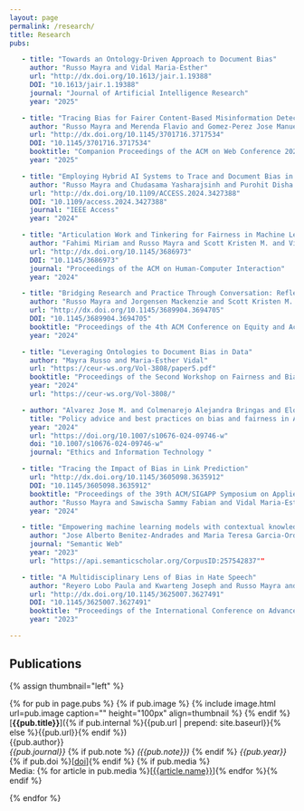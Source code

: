 ```yaml
---
layout: page
permalink: /research/
title: Research
pubs:

   - title: "Towards an Ontology-Driven Approach to Document Bias"
     author: "Russo Mayra and Vidal Maria-Esther" 
     url: "http://dx.doi.org/10.1613/jair.1.19388"
     DOI: "10.1613/jair.1.19388"
     journal: "Journal of Artificial Intelligence Research"
     year: "2025" 

   - title: "Tracing Bias for Fairer Content-Based Misinformation Detection" 
     author: "Russo Mayra and Merenda Flavio and Gomez-Perez Jose Manuel and Vidal Maria-Esther"
     url: "http://dx.doi.org/10.1145/3701716.3717534" 
     DOI: "10.1145/3701716.3717534"
     booktitle: "Companion Proceedings of the ACM on Web Conference 2025"
     year: "2025"

   - title: "Employing Hybrid AI Systems to Trace and Document Bias in ML Pipelines"
     author: "Russo Mayra and Chudasama Yasharajsinh and Purohit Disha and Sawischa Sammy and Vidal Maria-Esther"
     url: "http://dx.doi.org/10.1109/ACCESS.2024.3427388" 
     DOI: "10.1109/access.2024.3427388"
     journal: "IEEE Access" 
     year: "2024"

   - title: "Articulation Work and Tinkering for Fairness in Machine Learning"
     author: "Fahimi Miriam and Russo Mayra and Scott Kristen M. and Vidal Maria-Esther and Berendt Bettina and Kinder-Kurlanda Katharina"
     url: "http://dx.doi.org/10.1145/3686973"
     DOI: "10.1145/3686973" 
     journal: "Proceedings of the ACM on Human-Computer Interaction" 
     year: "2024"

   - title: "Bridging Research and Practice Through Conversation: Reflecting on Our Experience"
     author: "Russo Mayra and Jorgensen Mackenzie and Scott Kristen M. and Xu Wendy and Nguyen Di H. and Finocchiaro Jessie and Olckers Matthew"
     url: "http://dx.doi.org/10.1145/3689904.3694705"
     DOI: "10.1145/3689904.3694705"
     booktitle: "Proceedings of the 4th ACM Conference on Equity and Access in Algorithms Mechanisms and Optimization" 
     year: "2024"

   - title: "Leveraging Ontologies to Document Bias in Data"
     author: "Mayra Russo and Maria-Esther Vidal"
     url: "https://ceur-ws.org/Vol-3808/paper5.pdf"
     booktitle: "Proceedings of the Second Workshop on Fairness and Bias in AI"
     year: "2024"
     url: "https://ceur-ws.org/Vol-3808/"

   - author: "Alvarez Jose M. and Colmenarejo Alejandra Bringas and Elobaid Alaa and Fabbrizzi Simone and Fahimi Miriam and  Ferrara Antonio and Ghodsi Siamak and Mougan Carlos and Papageorgiou Ioanna and Reyero Paula and Russo Mayra and Scott Kristen M. and State Laura and Zhao Xuan and Ruggieri Salvatore"
     title: "Policy advice and best practices on bias and fairness in AI"
     year: "2024"
     url: "https://doi.org/10.1007/s10676-024-09746-w"
     doi: "10.1007/s10676-024-09746-w"
     journal: "Ethics and Information Technology "

   - title: "Tracing the Impact of Bias in Link Prediction" 
     url: "http://dx.doi.org/10.1145/3605098.3635912" 
     DOI: "10.1145/3605098.3635912"
     booktitle: "Proceedings of the 39th ACM/SIGAPP Symposium on Applied Computing"
     author: "Russo Mayra and Sawischa Sammy Fabian and Vidal Maria-Esther"
     year: "2024"

   - title: "Empowering machine learning models with contextual knowledge for enhancing the detection of eating disorders in social media posts"
     author: "Jose Alberto Benitez-Andrades and Maria Teresa Garcia-Ordas and Mayra Russo and Ahmad Sakor and Luis Daniel Fernandes Rotger and Maria Esther Vidal"
     journal: "Semantic Web"
     year: "2023"
     url: "https://api.semanticscholar.org/CorpusID:257542837""

   - title: "A Multidisciplinary Lens of Bias in Hate Speech" 
     author: "Reyero Lobo Paula and Kwarteng Joseph and Russo Mayra and Fahimi Miriam and Scott Kristen and Ferrara Antonio and Sen Indira and Fernandez Miriam"
     url: "http://dx.doi.org/10.1145/3625007.3627491" 
     DOI: "10.1145/3625007.3627491" 
     booktitle: "Proceedings of the International Conference on Advances in Social Networks Analysis and Mining" 
     year: "2023"

---
```


## Publications

{% assign thumbnail="left" %}

{% for pub in page.pubs %}
{% if pub.image %}
{% include image.html url=pub.image caption="" height="100px" align=thumbnail %}
{% endif %}
[**{{pub.title}}**]({% if pub.internal %}{{pub.url | prepend: site.baseurl}}{% else %}{{pub.url}}{% endif %})<br />
{{pub.author}}<br />
*{{pub.journal}}*
{% if pub.note %} *({{pub.note}})*
{% endif %} *{{pub.year}}* {% if pub.doi %}[[doi]({{pub.doi}})]{% endif %}
{% if pub.media %}<br />Media: {% for article in pub.media %}[[{{article.name}}]({{article.url}})]{% endfor %}{% endif %}

{% endfor %}
